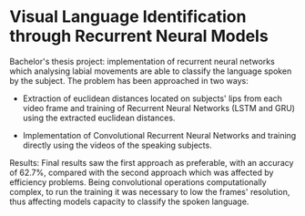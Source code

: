 # Visual Language Identification through Recurrent Neural Models

Bachelor's thesis project: implementation of recurrent neural networks which analysing labial movements are able to classify the language spoken by the subject. The problem has been approached in two ways: 

- Extraction of euclidean distances located on subjects' lips from each video frame and training of Recurrent Neural Networks (LSTM and GRU) using the extracted euclidean distances. 

- Implementation of Convolutional Recurrent Neural Networks and training directly using the videos of the speaking subjects. 

Results: Final results saw the first approach as preferable, with an accuracy of 62.7%, compared with the second approach which was affected by efficiency problems. Being convolutional operations computationally complex, to run the training it was necessary to low the frames' resolution, thus affecting models capacity to classify the spoken language. 
